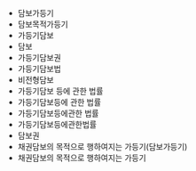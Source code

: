 - 담보가등기
- 담보목적가등기
- 가등기담보
- 담보
- 가등기담보권
- 가등기담보법
- 비전형담보
- 가등기담보 등에 관한 법률
- 가등기담보등에 관한 법률
- 가등기담보등에관한 법률
- 가등기담보등에관한법률
- 담보권
- 채권담보의 목적으로 행하여지는 가등기(담보가등기)
- 채권담보의 목적으로 행하여지는 가등기